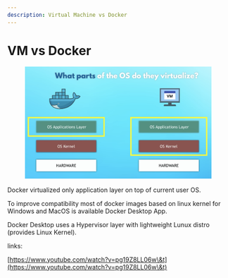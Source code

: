 ```yaml
---
description: Virtual Machine vs Docker
---
```


# VM vs Docker

<figure><img src="../../.gitbook/assets/image (1) (1) (2).png" alt=""><figcaption></figcaption></figure>

Docker virtualized only application layer on top of current user OS.

To improve compatibility most of docker images based on linux kernel for Windows and MacOS is available Docker Desktop App.

Docker Desktop uses a Hypervisor layer with lightweight Lunux distro (provides Linux Kernel).

links:

[https://www.youtube.com/watch?v=pg19Z8LL06w\&t](https://www.youtube.com/watch?v=pg19Z8LL06w\&t)
